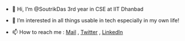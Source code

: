 - 👋 Hi, I’m @SoutrikDas 3rd year in CSE at IIT Dhanbad
- 👀 I’m interested in all things usable in tech especially in my own life!


- 📫 How to reach me : [Mail](mailto:me@soutrik.net) , [Twitter](https://twitter.com/soutrik_d) , [LinkedIn](https://www.linkedin.com/in/soutrik-das-024073164/)


